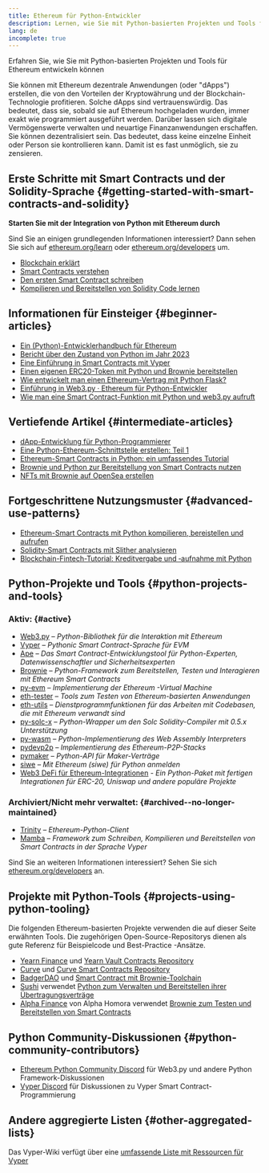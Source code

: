 ```yaml
---
title: Ethereum für Python-Entwickler
description: Lernen, wie Sie mit Python-basierten Projekten und Tools für Ethereum entwickeln können
lang: de
incomplete: true
---
```


<FeaturedText>Erfahren Sie, wie Sie mit Python-basierten Projekten und Tools für Ethereum entwickeln können</FeaturedText>

Sie können mit Ethereum dezentrale Anwendungen (oder "dApps") erstellen, die von den Vorteilen der Kryptowährung und der Blockchain-Technologie profitieren. Solche dApps sind vertrauenswürdig. Das bedeutet, dass sie, sobald sie auf Ethereum hochgeladen wurden, immer exakt wie programmiert ausgeführt werden. Darüber lassen sich digitale Vermögenswerte verwalten und neuartige Finanzanwendungen erschaffen. Sie können dezentralisiert sein. Das bedeutet, dass keine einzelne Einheit oder Person sie kontrollieren kann. Damit ist es fast unmöglich, sie zu zensieren.

## Erste Schritte mit Smart Contracts und der Solidity-Sprache \{#getting-started-with-smart-contracts-and-solidity}

**Starten Sie mit der Integration von Python mit Ethereum durch**

Sind Sie an einigen grundlegenden Informationen interessiert? Dann sehen Sie sich auf [ethereum.org/learn](/learn/) oder [ethereum.org/developers](/developers/) um.

- [Blockchain erklärt](https://kauri.io/article/d55684513211466da7f8cc03987607d5/blockchain-explained)
- [Smart Contracts verstehen](https://kauri.io/article/e4f66c6079e74a4a9b532148d3158188/ethereum-101-part-5-the-smart-contract)
- [Den ersten Smart Contract schreiben](https://kauri.io/article/124b7db1d0cf4f47b414f8b13c9d66e2/remix-ide-your-first-smart-contract)
- [Kompilieren und Bereitstellen von Solidity Code lernen](https://kauri.io/article/973c5f54c4434bb1b0160cff8c695369/understanding-smart-contract-compilation-and-deployment)

## Informationen für Einsteiger \{#beginner-articles}

- [Ein (Python)-Entwicklerhandbuch für Ethereum](https://snakecharmers.ethereum.org/a-developers-guide-to-ethereum-pt-1/)
- [Bericht über den Zustand von Python im Jahr 2023](https://tradingstrategy.ai/blog/the-state-of-python-in-blockchain-in-2023)
- [Eine Einführung in Smart Contracts mit Vyper](https://kauri.io/#collections/Getting%20Started/an-introduction-to-smart-contracts-with-vyper/)
- [Einen eigenen ERC20-Token mit Python und Brownie bereitstellen](https://betterprogramming.pub/python-blockchain-token-deployment-tutorial-create-an-erc20-77a5fd2e1a58)
- [Wie entwickelt man einen Ethereum-Vertrag mit Python Flask?](https://medium.com/coinmonks/how-to-develop-ethereum-contract-using-python-flask-9758fe65976e)
- [Einführung in Web3.py · Ethereum für Python-Entwickler](https://www.dappuniversity.com/articles/web3-py-intro)
- [Wie man eine Smart Contract-Funktion mit Python und web3.py aufruft](https://stackoverflow.com/questions/57580702/how-to-call-a-smart-contract-function-using-python-and-web3-py)

## Vertiefende Artikel \{#intermediate-articles}

- [dApp-Entwicklung für Python-Programmierer](https://levelup.gitconnected.com/dapps-development-for-python-developers-f52b32b54f28)
- [Eine Python-Ethereum-Schnittstelle erstellen: Teil 1](https://hackernoon.com/creating-a-python-ethereum-interface-part-1-4d2e47ea0f4d)
- [Ethereum-Smart Contracts in Python: ein umfassendes Tutorial](https://hackernoon.com/ethereum-smart-contracts-in-python-a-comprehensive-ish-guide-771b03990988)
- [Brownie und Python zur Bereitstellung von Smart Contracts nutzen](https://dev.to/patrickalphac/using-brownie-for-to-deploy-smart-contracts-1kkp)
- [NFTs mit Brownie auf OpenSea erstellen](https://www.freecodecamp.org/news/how-to-make-an-nft-and-render-on-opensea-marketplace/)

## Fortgeschrittene Nutzungsmuster \{#advanced-use-patterns}

- [Ethereum-Smart Contracts mit Python kompilieren, bereistellen und aufrufen](https://yohanes.gultom.id/2018/11/28/compiling-deploying-and-calling-ethereum-smartcontract-using-python/)
- [Solidity-Smart Contracts mit Slither analysieren](https://kauri.io/#collections/DevOps/analyze-solidity-smart-contracts-with-slither/#analyze-solidity-smart-contracts-with-slither)
- [Blockchain-Fintech-Tutorial: Kreditvergabe und ‑aufnahme mit Python](https://blog.chain.link/blockchain-fintech-defi-tutorial-lending-borrowing-python/)

## Python-Projekte und Tools \{#python-projects-and-tools}

### Aktiv: \{#active}

- [Web3.py](https://github.com/ethereum/web3.py) – _Python-Bibliothek für die Interaktion mit Ethereum_
- [Vyper](https://github.com/ethereum/vyper/) – _Pythonic Smart Contract-Sprache für EVM_
- [Ape](https://github.com/ApeWorX/ape) – _Das Smart Contract-Entwicklungstool für Python-Experten, Datenwissenschaftler und Sicherheitsexperten_
- [Brownie](https://github.com/eth-brownie/brownie) – _Python-Framework zum Bereitstellen, Testen und Interagieren mit Ethereum Smart Contracts_
- [py-evm](https://github.com/ethereum/py-evm) – _Implementierung der Ethereum -Virtual Machine_
- [eth-tester](https://github.com/ethereum/eth-tester) – _Tools zum Testen von Ethereum-basierten Anwendungen_
- [eth-utils](https://github.com/ethereum/eth-utils/) – _Dienstprogrammfunktionen für das Arbeiten mit Codebasen, die mit Ethereum verwandt sind_
- [py-solc-x](https://pypi.org/project/py-solc-x/) – _Python-Wrapper um den Solc Solidity-Compiler mit 0.5.x Unterstützung_
- [py-wasm](https://github.com/ethereum/py-wasm) – _Python-Implementierung des Web Assembly Interpreters_
- [pydevp2p](https://github.com/ethereum/pydevp2p) – _Implementierung des Ethereum-P2P-Stacks_
- [pymaker](https://github.com/makerdao/pymaker) – _Python-API für Maker-Verträge_
- [siwe](https://github.com/spruceid/siwe-py) – _Mit Ethereum (siwe) für Python anmelden_
- [Web3 DeFi für Ethereum-Integrationen](https://github.com/tradingstrategy-ai/web3-ethereum-defi) - _Ein Python-Paket mit fertigen Integrationen für ERC-20, Uniswap und andere populäre Projekte_

### Archiviert/Nicht mehr verwaltet: \{#archived--no-longer-maintained}

- [Trinity](https://github.com/ethereum/trinity) – _Ethereum-Python-Client_
- [Mamba](https://github.com/arjunaskykok/mamba) – _Framework zum Schreiben, Kompilieren und Bereitstellen von Smart Contracts in der Sprache Vyper_

Sind Sie an weiteren Informationen interessiert? Sehen Sie sich [ethereum.org/developers](/developers/) an.

## Projekte mit Python-Tools \{#projects-using-python-tooling}

Die folgenden Ethereum-basierten Projekte verwenden die auf dieser Seite erwähnten Tools. Die zugehörigen Open-Source-Repositorys dienen als gute Referenz für Beispielcode und Best-Practice -Ansätze.

- [Yearn Finance](https://yearn.finance/) und [Yearn Vault Contracts Repository](https://github.com/yearn/yearn-vaults)
- [Curve](https://curve.fi/) und [Curve Smart Contracts Repository](https://github.com/curvefi/curve-contract)
- [BadgerDAO](https://badger.com/) und [Smart Contract mit Brownie-Toolchain](https://github.com/Badger-Finance/badger-system)
- [Sushi](https://sushi.com/) verwendet [Python zum Verwalten und Bereitstellen ihrer Übertragungsverträge](https://github.com/sushiswap/sushi-vesting-protocols)
- [Alpha Finance](https://alphafinance.io/) von Alpha Homora verwendet [ Brownie zum Testen und Bereitstellen von Smart Contracts](https://github.com/AlphaFinanceLab/alpha-staking-contract)

## Python Community-Diskussionen \{#python-community-contributors}

- [Ethereum Python Community Discord](https://discord.gg/9zk7snTfWe) für Web3.py und andere Python Framework-Diskussionen
- [Vyper Discord](<[https://discord.gg/9zk7snTfWe](https://discord.gg/SdvKC79cJk)>) für Diskussionen zu Vyper Smart Contract-Programmierung

## Andere aggregierte Listen \{#other-aggregated-lists}

Das Vyper-Wiki verfügt über eine [umfassende Liste mit Ressourcen für Vyper](https://github.com/ethereum/vyper/wiki/Vyper-tools-and-resources)
